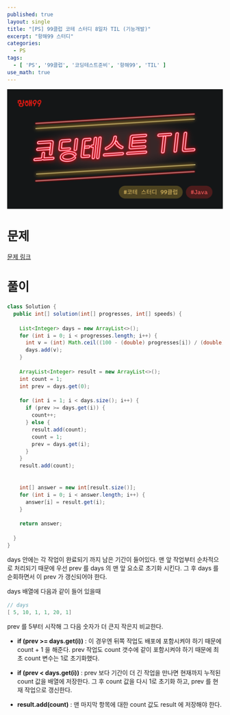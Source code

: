 ```yaml
---
published: true
layout: single
title: "[PS] 99클럽 코테 스터디 8일차 TIL (기능개발)"
excerpt: "항해99 스터디"
categories:
  - PS
tags:
  - [ 'PS', '99클럽', '코딩테스트준비', '항해99', 'TIL' ]
use_math: true
---
```


![img_3.png](https://github.com/zhtmr/static-files-for-posting/blob/main/static-files-for-posting/20240722/99club_TIL_thumbnail/%EA%B8%B0%EB%B3%B8%ED%98%951_java.png?raw=true)

# 문제

[문제 링크](https://school.programmers.co.kr/learn/courses/30/lessons/42586)

# 풀이
```java
class Solution {
  public int[] solution(int[] progresses, int[] speeds) {

    List<Integer> days = new ArrayList<>();
    for (int i = 0; i < progresses.length; i++) {
      int v = (int) Math.ceil((100 - (double) progresses[i]) / (double) speeds[i]);
      days.add(v);
    }
    
    ArrayList<Integer> result = new ArrayList<>();
    int count = 1;
    int prev = days.get(0);

    for (int i = 1; i < days.size(); i++) {
      if (prev >= days.get(i)) {
        count++;
      } else {
        result.add(count);
        count = 1;
        prev = days.get(i);
      }
    }
    result.add(count);


    int[] answer = new int[result.size()];
    for (int i = 0; i < answer.length; i++) {
      answer[i] = result.get(i);
    }

    return answer;

  }
}
```
days 안에는 각 작업이 완료되기 까지 남은 기간이 들어있다. 맨 앞 작업부터 순차적으로 처리되기 때문에 우선
prev 를 days 의 맨 앞 요소로 초기화 시킨다. 그 후 days 를 순회하면서 이 prev 가 갱신되어야 한다.

days 배열에 다음과 같이 들어 있을때
```java
// days
[ 5, 10, 1, 1, 20, 1]
```

prev 를 5부터 시작해 그 다음 숫자가 더 큰지 작은지 비교한다. 
- **if (prev >= days.get(i))** : 이 경우엔 뒤쪽 작업도 배포에 포함시켜야 하기 때문에 count + 1 을 해준다. prev 작업도 count 갯수에 같이 포함시켜야 하기 때문에 최초 count 변수는 1로 초기화했다. 

- **if (prev < days.get(i))** : prev 보다 기간이 더 긴 작업을 만나면 현재까지 누적된 count 값을 배열에 저장한다. 그 후 count 값을 다시 1로 초기화 하고, prev 를 현재 작업으로 갱신한다.

- **result.add(count)** : 맨 마지막 항목에 대한 count 값도 result 에 저장해야 한다.

